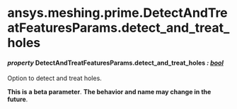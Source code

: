 <a id="ansys-meshing-prime-detectandtreatfeaturesparams-detect-and-treat-holes"></a>

# ansys.meshing.prime.DetectAndTreatFeaturesParams.detect_and_treat_holes

<a id="ansys.meshing.prime.DetectAndTreatFeaturesParams.detect_and_treat_holes"></a>

#### *property* DetectAndTreatFeaturesParams.detect_and_treat_holes *: [bool](https://docs.python.org/3.11/library/functions.html#bool)*

Option to detect and treat holes.

**This is a beta parameter**. **The behavior and name may change in the future**.

<!-- !! processed by numpydoc !! -->
